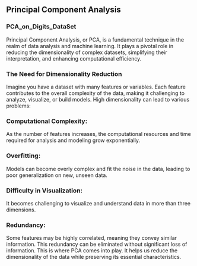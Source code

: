 ## Principal Component Analysis
### PCA_on_Digits_DataSet

Principal Component Analysis, or PCA, is a fundamental technique in the realm of data analysis and machine learning. It plays a pivotal role in reducing the dimensionality of complex datasets, simplifying their interpretation, and enhancing computational efficiency.

### The Need for Dimensionality Reduction
Imagine you have a dataset with many features or variables. Each feature contributes to the overall complexity of the data, making it challenging to analyze, visualize, or build models. High dimensionality can lead to various problems:

### Computational Complexity:
As the number of features increases, the computational resources and time required for analysis and modeling grow exponentially.

### Overfitting: 
Models can become overly complex and fit the noise in the data, leading to poor generalization on new, unseen data.

### Difficulty in Visualization:
It becomes challenging to visualize and understand data in more than three dimensions.

### Redundancy:
Some features may be highly correlated, meaning they convey similar information. This redundancy can be eliminated without significant loss of information.
This is where PCA comes into play. It helps us reduce the dimensionality of the data while preserving its essential characteristics.
